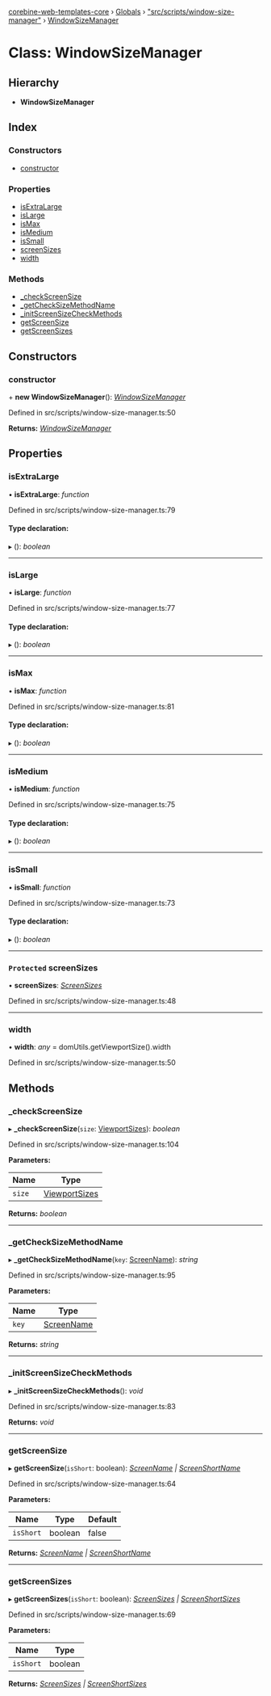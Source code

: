 [corebine-web-templates-core](../README.md) › [Globals](../globals.md) › ["src/scripts/window-size-manager"](../modules/_src_scripts_window_size_manager_.md) › [WindowSizeManager](_src_scripts_window_size_manager_.windowsizemanager.md)

# Class: WindowSizeManager

## Hierarchy

* **WindowSizeManager**

## Index

### Constructors

* [constructor](_src_scripts_window_size_manager_.windowsizemanager.md#constructor)

### Properties

* [isExtraLarge](_src_scripts_window_size_manager_.windowsizemanager.md#isextralarge)
* [isLarge](_src_scripts_window_size_manager_.windowsizemanager.md#islarge)
* [isMax](_src_scripts_window_size_manager_.windowsizemanager.md#ismax)
* [isMedium](_src_scripts_window_size_manager_.windowsizemanager.md#ismedium)
* [isSmall](_src_scripts_window_size_manager_.windowsizemanager.md#issmall)
* [screenSizes](_src_scripts_window_size_manager_.windowsizemanager.md#protected-screensizes)
* [width](_src_scripts_window_size_manager_.windowsizemanager.md#width)

### Methods

* [_checkScreenSize](_src_scripts_window_size_manager_.windowsizemanager.md#_checkscreensize)
* [_getCheckSizeMethodName](_src_scripts_window_size_manager_.windowsizemanager.md#_getchecksizemethodname)
* [_initScreenSizeCheckMethods](_src_scripts_window_size_manager_.windowsizemanager.md#_initscreensizecheckmethods)
* [getScreenSize](_src_scripts_window_size_manager_.windowsizemanager.md#getscreensize)
* [getScreenSizes](_src_scripts_window_size_manager_.windowsizemanager.md#getscreensizes)

## Constructors

###  constructor

\+ **new WindowSizeManager**(): *[WindowSizeManager](_src_scripts_window_size_manager_.windowsizemanager.md)*

Defined in src/scripts/window-size-manager.ts:50

**Returns:** *[WindowSizeManager](_src_scripts_window_size_manager_.windowsizemanager.md)*

## Properties

###  isExtraLarge

• **isExtraLarge**: *function*

Defined in src/scripts/window-size-manager.ts:79

#### Type declaration:

▸ (): *boolean*

___

###  isLarge

• **isLarge**: *function*

Defined in src/scripts/window-size-manager.ts:77

#### Type declaration:

▸ (): *boolean*

___

###  isMax

• **isMax**: *function*

Defined in src/scripts/window-size-manager.ts:81

#### Type declaration:

▸ (): *boolean*

___

###  isMedium

• **isMedium**: *function*

Defined in src/scripts/window-size-manager.ts:75

#### Type declaration:

▸ (): *boolean*

___

###  isSmall

• **isSmall**: *function*

Defined in src/scripts/window-size-manager.ts:73

#### Type declaration:

▸ (): *boolean*

___

### `Protected` screenSizes

• **screenSizes**: *[ScreenSizes](../modules/_src_scripts_window_size_manager_.md#screensizes)*

Defined in src/scripts/window-size-manager.ts:48

___

###  width

• **width**: *any* = domUtils.getViewportSize().width

Defined in src/scripts/window-size-manager.ts:50

## Methods

###  _checkScreenSize

▸ **_checkScreenSize**(`size`: [ViewportSizes](../modules/_src_scripts_window_size_manager_.md#viewportsizes)): *boolean*

Defined in src/scripts/window-size-manager.ts:104

**Parameters:**

Name | Type |
------ | ------ |
`size` | [ViewportSizes](../modules/_src_scripts_window_size_manager_.md#viewportsizes) |

**Returns:** *boolean*

___

###  _getCheckSizeMethodName

▸ **_getCheckSizeMethodName**(`key`: [ScreenName](../modules/_src_scripts_window_size_manager_.md#screenname)): *string*

Defined in src/scripts/window-size-manager.ts:95

**Parameters:**

Name | Type |
------ | ------ |
`key` | [ScreenName](../modules/_src_scripts_window_size_manager_.md#screenname) |

**Returns:** *string*

___

###  _initScreenSizeCheckMethods

▸ **_initScreenSizeCheckMethods**(): *void*

Defined in src/scripts/window-size-manager.ts:83

**Returns:** *void*

___

###  getScreenSize

▸ **getScreenSize**(`isShort`: boolean): *[ScreenName](../modules/_src_scripts_window_size_manager_.md#screenname) | [ScreenShortName](../modules/_src_scripts_window_size_manager_.md#screenshortname)*

Defined in src/scripts/window-size-manager.ts:64

**Parameters:**

Name | Type | Default |
------ | ------ | ------ |
`isShort` | boolean | false |

**Returns:** *[ScreenName](../modules/_src_scripts_window_size_manager_.md#screenname) | [ScreenShortName](../modules/_src_scripts_window_size_manager_.md#screenshortname)*

___

###  getScreenSizes

▸ **getScreenSizes**(`isShort`: boolean): *[ScreenSizes](../modules/_src_scripts_window_size_manager_.md#screensizes) | [ScreenShortSizes](../modules/_src_scripts_window_size_manager_.md#screenshortsizes)*

Defined in src/scripts/window-size-manager.ts:69

**Parameters:**

Name | Type |
------ | ------ |
`isShort` | boolean |

**Returns:** *[ScreenSizes](../modules/_src_scripts_window_size_manager_.md#screensizes) | [ScreenShortSizes](../modules/_src_scripts_window_size_manager_.md#screenshortsizes)*

